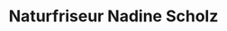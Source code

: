 ---
title: "Naturfriseur Nadine Scholz"
url: /burg-spreewald/naturfriseur-nadine-scholz/
shop: Friseur
---